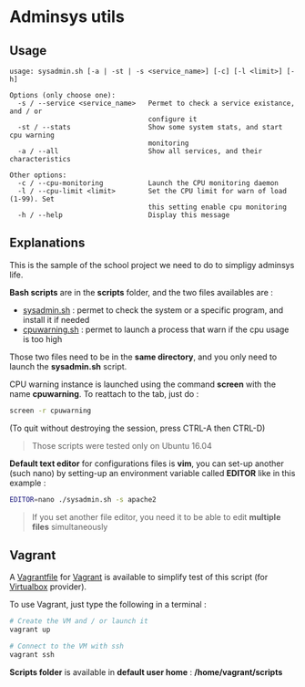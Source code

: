 # Adminsys utils

## Usage

```
usage: sysadmin.sh [-a | -st | -s <service_name>] [-c] [-l <limit>] [-h]

Options (only choose one):
  -s / --service <service_name>   Permet to check a service existance, and / or
                                  configure it
  -st / --stats                   Show some system stats, and start cpu warning
                                  monitoring
  -a / --all                      Show all services, and their characteristics

Other options:
  -c / --cpu-monitoring           Launch the CPU monitoring daemon
  -l / --cpu-limit <limit>        Set the CPU limit for warn of load (1-99). Set
                                  this setting enable cpu monitoring
  -h / --help                     Display this message
```

## Explanations

This is the sample of the school project we need to do to simpligy adminsys life.

**Bash scripts** are in the **scripts** folder, and the two files availables are :
- [sysadmin.sh](scripts/sysadmin.sh) : permet to check the system or a specific program, and install it if needed
- [cpuwarning.sh](scripts/cpuwarning.sh) : permet to launch a process that warn if the cpu usage is too high

Those two files need to be in the **same directory**, and you only need to launch the **sysadmin.sh** script.

CPU warning instance is launched using the command **screen** with the name **cpuwarning**. To reattach to the tab, just do :

```bash
screen -r cpuwarning

```
(To quit without destroying the session, press CTRL-A then CTRL-D)

> Those scripts were tested only on Ubuntu 16.04

**Default text editor** for configurations files is **vim**, you can set-up another (such nano) by setting-up an environment variable called **EDITOR** like in this example :

```bash
EDITOR=nano ./sysadmin.sh -s apache2
```

> If you set another file editor, you need it to be able to edit **multiple files** simultaneously

## Vagrant

A [Vagrantfile](Vagrantfile) for [Vagrant](https://www.vagrantup.com) is available to simplify test of this script (for [Virtualbox](https://www.virtualbox.org/) provider).

To use Vagrant, just type the following in a terminal :

```bash
# Create the VM and / or launch it
vagrant up

# Connect to the VM with ssh
vagrant ssh
```

**Scripts folder** is available in **default user home** : **/home/vagrant/scripts**
